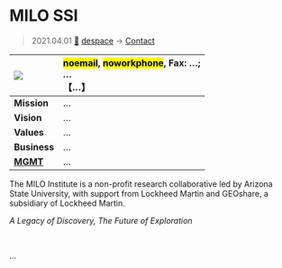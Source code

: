 # MILO SSI
> 2021.04.01 [🚀](../../index/index.md) [despace](../index.md) → [Contact](../contact.md)

|[![](../f/contact//_logo1_thumb.webp)](../f/contact//_logo1.png)|<mark>noemail</mark>, <mark>noworkphone</mark>, Fax: …;<br> *…*<br> 【…】|
|:--|:--|
|**Mission**|…|
|**Vision**|…|
|**Values**|…|
|**Business**|…|
|**[MGMT](../mgmt.md)**|…|

The MILO Institute is a non-profit research collaborative led by Arizona State University, with support from Lockheed Martin and GEOshare, a subsidiary of Lockheed Martin.

*A Legacy of Discovery, The Future of Exploration*

<p style="page-break-after:always"> </p>

…

